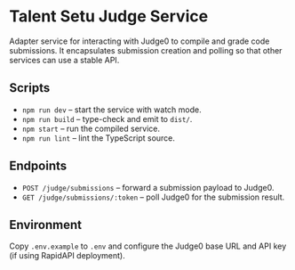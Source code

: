 # Talent Setu Judge Service

Adapter service for interacting with Judge0 to compile and grade code submissions. It encapsulates submission creation and polling so that other services can use a stable API.

## Scripts

- `npm run dev` – start the service with watch mode.
- `npm run build` – type-check and emit to `dist/`.
- `npm start` – run the compiled service.
- `npm run lint` – lint the TypeScript source.

## Endpoints

- `POST /judge/submissions` – forward a submission payload to Judge0.
- `GET /judge/submissions/:token` – poll Judge0 for the submission result.

## Environment

Copy `.env.example` to `.env` and configure the Judge0 base URL and API key (if using RapidAPI deployment).
